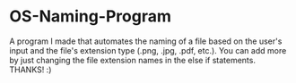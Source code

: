 # OS-Naming-Program
A program I made that automates the naming of a file based on the user's input and the file's extension type (.png, .jpg, .pdf, etc.).
You can add more by just changing the file extension names in the else if statements. 
THANKS! :)
